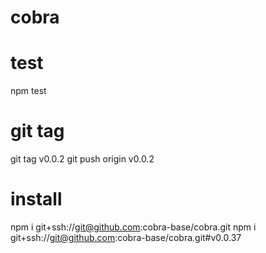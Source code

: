 # cobra

# test
npm test

# git tag
git tag v0.0.2
git push origin v0.0.2

# install
npm i git+ssh://git@github.com:cobra-base/cobra.git
npm i git+ssh://git@github.com:cobra-base/cobra.git#v0.0.37